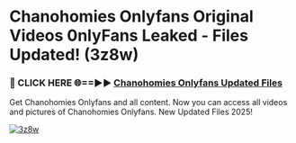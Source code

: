# Chanohomies Onlyfans Original Videos 0nlyFans Leaked - Files Updated! (3z8w)

<h3>🔴 CLICK HERE 🌐==►► <a href="https://tinyurl.com/ehrbuxhb" rel="nofollow">Chanohomies Onlyfans Updated Files</a></h3>

Get Chanohomies Onlyfans and all content. Now you can access all videos and pictures of Chanohomies Onlyfans. New Updated Files 2025!

[![3z8w](https://i.imgur.com/lVYEuWS.gif)](https://tinyurl.com/ehrbuxhb)
